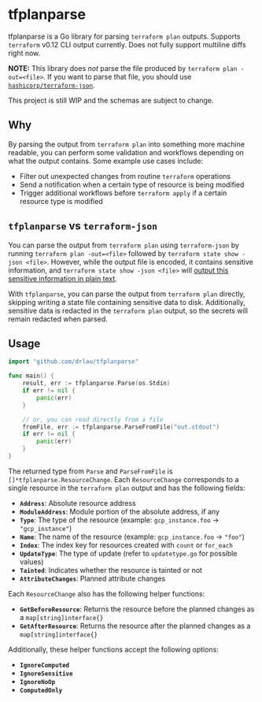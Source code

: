 # tfplanparse

tfplanparse is a Go library for parsing `terraform plan` outputs. Supports `terraform` v0.12 CLI output currently. Does not fully support multiline diffs right now.

**NOTE:** This library does _not_ parse the file produced by `terraform plan -out=<file>`. If you want to parse that file, you should use [`hashicorp/terraform-json`](https://github.com/hashicorp/terraform-json).

This project is still WIP and the schemas are subject to change.

## Why

By parsing the output from `terraform plan` into something more machine readable, you can perform some validation and workflows depending on what the output contains. Some example use cases include:

- Filter out unexpected changes from routine `terraform` operations
- Send a notification when a certain type of resource is being modified
- Trigger additional workflows before `terraform apply` if a certain resource type is modified

## `tfplanparse` vs `terraform-json`

You can parse the output from `terraform plan` using `terraform-json` by running `terraform plan -out=<file>` followed by `terraform state show -json <file>`. However, while the output file is encoded, it contains sensitive information, and `terraform state show -json <file>` will [output this sensitive information in plain text](https://www.terraform.io/docs/commands/show.html).

With `tfplanparse`, you can parse the output from `terraform plan` directly, skipping writing a state file containing sensitive data to disk. Additionally, sensitive data is redacted in the `terraform plan` output, so the secrets will remain redacted when parsed.

## Usage

```go
import "github.com/drlau/tfplanparse"

func main() {
    result, err := tfplanparse.Parse(os.Stdin)
    if err != nil {
        panic(err)
    }

    // or, you can read directly from a file
    fromFile, err := tfplanparse.ParseFromFile("out.stdout")
    if err != nil {
        panic(err)
    }
}
```

The returned type from `Parse` and `ParseFromFile` is `[]*tfplanparse.ResourceChange`. Each `ResourceChange` corresponds to a single resource in the `terraform plan` output and has the following fields:

- **`Address`**: Absolute resource address
- **`ModuleAddress`**: Module portion of the absolute address, if any
- **`Type`**: The type of the resource (example: `gcp_instance.foo` -> `"gcp_instance"`)
- **`Name`**: The name of the resource (example: `gcp_instance.foo` -> `"foo"`)
- **`Index`**: The index key for resources created with `count` or `for_each`
- **`UpdateType`**: The type of update (refer to `updatetype.go` for possible values)
- **`Tainted`**: Indicates whether the resource is tainted or not
- **`AttributeChanges`**: Planned attribute changes

Each `ResourceChange` also has the following helper functions:

- **`GetBeforeResource`**: Returns the resource before the planned changes as a `map[string]interface{}`
- **`GetAfterResource`**: Returns the resource after the planned changes as a `map[string]interface{}`

Additionally, these helper functions accept the following options:

- **`IgnoreComputed`**
- **`IgnoreSensitive`**
- **`IgnoreNoOp`**
- **`ComputedOnly`**
